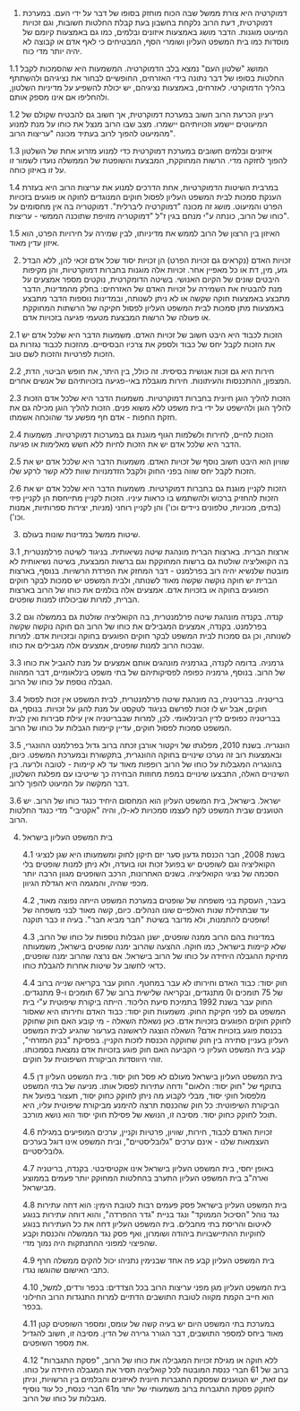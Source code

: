1. דמוקרטיה היא צורת ממשל שבה הכוח מוחזק בסופו של דבר על ידי העם. במערכת דמוקרטית, דעת הרוב נלקחת בחשבון בעת קבלת החלטות חשובות, וגם זכויות המיעוט מוגנות. הדבר מושג באמצעות איזונים ובלמים, כמו גם באמצעות קיומם של מוסדות כמו בית המשפט העליון ושומרי הסף, המבטיחים כי לאף אדם או קבוצה לא יהיה יותר מדי כוח.

  1.1 המושג "שלטון העם" נמצא בלב הדמוקרטיה. המשמעות היא שהסמכות לקבל החלטות בסופו של דבר נתונה בידי האזרחים, החופשיים לבחור את נציגיהם ולהשתתף בהליך הדמוקרטי. לאזרחים, באמצעות נציגיהם, יש יכולת להשפיע על מדיניות השלטון, ולהחליפו אם אינו מספק אותם.
  
  1.2 רעיון הכרעת הרוב חשוב במערכת דמוקרטית, אך חשוב גם להבטיח שקולם של המיעוטים יישמע וזכויותיהם יישמרו. מצב שבו הרוב מנצל את כוחו על מנת למנוע מהמיעוט להפוך לרוב בעתיד מכונה "עריצות הרוב".
  
  1.3 איזונים ובלמים חשובים במערכת דמוקרטית כדי למנוע מזרוע אחת של השלטון להפוך לחזקה מדי. הרשות המחוקקת, המבצעת והשופטת של הממשלה נועדו לשמור זו על זו באיזון כוחה.
  
  1.4 במרבית השיטות הדמוקרטיות, אחת הדרכים למנוע את עריצות הרוב היא בעזרת הענקת סמכות לבית המשפט העליון לפסול חוקים המנוגדים לחוקה או פוגעים בזכויות הפרט והמיעוט. מושג זה מכונה "דמוקרטיה ליברלית". דמוקטריה בה אין מחסומים על כוחו של הרוב, כונתה ע"י מנחם בגין ז"ל "דמוקטריה מזויפת שתוכנה הממשי - עריצות".
  
  1.5 האיזון בין הרצון של הרוב לממש את מדיניותו, לבין שמירה על חירויות הפרט, הוא איזון עדין מאוד.
  
2. זכויות האדם (נקראים גם זכויות הפרט) הן זכויות יסוד שכל אדם זכאי להן, ללא הבדל גזע, מין, דת או כל מאפיין אחר. זכויות אלה מוגנות בחברות דמוקרטיות, והן מקיפות היבטים שונים של הקיום האנושי. בשיטה הדומקרטית, נוקטים מספר אמצעים על מנת להבטיח את השמירה על זכויות האדם של האזרחים: בחלק מהמדינות, הדבר מתבצע באמצעות חוקה שקשה או לא ניתן לשנותה, ובמדינות נוספות הדבר מתבצע באמצעות מתן סמכות לבית המשפט העליון לפסול חקיקה של הרשתות המחוקקת או פעולה של הרשות המבצעת מטעמי פגיעה בזכויות אדם.

  2.1 הזכות לכבוד היא היבט חשוב של זכויות האדם. משמעות הדבר היא שלכל אדם יש את הזכות לקבל יחס של כבוד ולספק את צרכיו הבסיסיים. מהזכות לכבוד נגזרות גם הזכות לפרטיות והזכות לשם טוב.
  
  2.2 חירות היא גם זכות אנושית בסיסית. זה כולל, בין היתר, את חופש הביטוי, הדת, המצפון, ההתכנסות והעיתונות. חירות מוגבלת באי-פגיעה בזכויותיהם של אנשים אחרים.
  
  2.3 הזכות להליך הוגן חיונית בחברות דמוקרטיות. משמעות הדבר היא שלכל אדם הזכות להליך הוגן ולהישפט על ידי בית משפט ללא משוא פנים. הזכות להליך הוגן מכילה גם את חזקת החפות - אדם חף מפשע עד שהוכחה אשמתו.
  
  2.4 הזכות לחיים, לחירות ולשלמות הגוף מוגנת גם במערכות דמוקרטיות. משמעות הדבר היא שלכל אדם יש את הזכות לחיות ללא חשש מאלימות או פגיעה.
  
  2.5 שוויון הוא היבט חשוב נוסף של זכויות האדם. משמעות הדבר היא שלכל אדם יש את הזכות לקבל יחס שווה בפני החוק ולקבל הזדמנויות שוות ללא קשר לרקע שלו.
  
  2.6 הזכות לקניין מוגנת גם בחברות דמוקרטיות. משמעות הדבר היא שלכל אדם יש את הזכות להחזיק ברכוש ולהשתמש בו כראות עיניו. הזכות לקניין מתייחסת הן לקניין פיזי (בתים, מכוניות, טלפונים ניידים וכו') והן לקניין רוחני (מניות, יצירות ספרותיות, אמנות וכו').
  
 3. שיטות ממשל במדינות שונות בעולם.
 
 3.1 ארצות הברית. בארצות הברית מונהגת שיטה נשיאותית. בניגוד לשיטה פרלמנטרית, בה הקואליציה שולטת גם ברשות המחוקקת וגם ברשות המבצעת, בשיטה נשיאותית לא מובטח שלנשיא יהיה רוב בפרלמנט - דבר המחזק את הפרדת הרשויות. בנוסף, בארצות הברית יש חוקה נוקשה שקשה מאוד לשנותה, ולבית המשפט יש סמכות לבקר חוקים הפוגעים בחוקה או בזכויות אדם. אמצעים אלה בולמים את כוחו של הרוב בארצות הברית, למרות שביכולתו למנות שופטים.
 
 3.2 קנדה. בקנדה מונהגת שיטה פרלמנטרית, בה הקואליציה שולטת גם בממשלה וגם בפרלמנט. בקנדה, אמצעים המגבילים את כוחו של הרוב הם חוקה נוקשה שקשה לשנותה, וכן גם סמכות לבית המשפט לבקר חוקים הפוגעים בחוקה ובזכויות אדם. למרות שבכוח הרוב למנות שופטים, אמצעים אלה מגבילים את כוחו.
 
 3.3 גרמניה. בדומה לקנדה, בגרמניה מונהגים אותם אמצעים על מנת להגביל את כוחו של הרוב. בנוסף, גרמניה כפופה לפסיקותיהם של בתי משפט בינלאומיים, דבר המהווה הגבלה נוספת על כוחו של הרוב.  
  
  3.4 בריטניה. בבריטניה, בה מונהגת שיטה פרלמנטרית, לבית המשפט אין זכות לפסול חוקים, אבל יש לו זכות לפרשם בניגוד לטקסט על מנת להגן על זכויות. בנוסף, גם בבריטניה כפופים לדין הבינלאומי. לכן, למרות שבבריטניה אין עילת סבירות ואין לבית המשפט סמכות לפסול חוקים, עדיין קיימות הגבלות על כוחו של הרוב.    
   
   3.5 הונגריה. בשנת 2010, מפלגתו של ויקטור אורבן זכתה ברוב גדול בפרלמנט ההונגרי, ובאמצעות רוב זה נערכו שינויים בחוקה ההונגרית, בתקשורת ובמערכת המשפט. כיום, בהונגריה המגבלות על כוחו של הרוב רופפות מאוד עד לא קיימות - לטובה ולרעה. בין השינויים האלה, התבצעו שינויים במפת מחוזות הבחירה כך שייטיבו עם מפלגת השלטון, דבר המקשה על המיעוט להפוך לרוב.      
 
   3.6 ישראל. בישראל, בית המשפט העליון הוא המחסום היחיד כנגד כוחו של הרוב. יש הטוענים שבית המשפט לקח לעצמו סמכויות לא-לו, והיה "אקטיבי" מדי כנגד החלטות הרוב.

4. בית המשפט העליון בישראל

    4.1 בשנת 2008, חבר הכנסת גדעון סער יזם תיקון לחוק ומשמעותו היא שגן לנציגי הקואליציה וגם לשופטים יש בפועל זכות וטו בועדה, ולא ניתן למנות שופטים בלי הסכמה של נציגי הקואליציה. בשנים האחרונות, הרכב השופטים מגוון הרבה יותר מכפי שהיה, והמגמה היא הגדלת הגיוון.
   
    4.2 בעבר, העסקת בני משפחה של שופטים במערכת המשפט הייתה נפוצה מאוד, עד שבתחילת שנות האלפיים שונו הנהלים. כיום, קשה מאוד לבני משפחה של שופטים להתמנות, ולא מדובר בשיטת "חבר מביא חבר". בעיה זו כבר תוקנה!
   
    4.3 במדינות בהם הרוב ממנה שופטים, ישנן הגבלות נוספות על כוחו של הרוב, שלא קיימות בישראל, כמו חוקה. ההצעה שהרוב ימנה שופטים בישראל, משמעותה מחיקת ההגבלה היחידה על כוחו של הרוב בישראל. אם נרצה שהרוב ימנה שופטים, כדאי לחשוב על שיטות אחרות להגבלת כוחו.
     
    4.4 חוק יסוד: כבוד האדם וחירותו לא עבר במחטף. החוק עבר בקריאה שנייה ברוב של 75 תומכים ו0 מתנגדים, ובקריאה שלישית ברוב של 67 תומכים ו-9 מתנגדים. החוק עבר בשנת 1992 בתמיכת סיעת הליכוד. הייתה ביקורת שיפוטית ע"י בית המשפט גם לפני חקיקת החוק. משמעות חוק יסוד: כבוד האדם וחירותו היא שאסור לחוקק חוקים הפוגעים בזכויות אדם. כאן נשאלת השאלה - מי קובע האם חוק שחוקק בכנסת פוגע בזכויות אדם? השאלה הוצגה לראשונה בערעור שהגיע לבית המשפט העליון בעניין סתירה בין חוק שחוקקה הכנסת לזכות הקניין. בפסיקת "בנק המזרחי", קבע בית המשפט העליון כי הקביעה האם חוק פוגע בזכויות אדם נמצאת בסמכותו. זוהי היווסדות הביקורת השיפוטית על חוקים.
     
    4.5 בית המשפט העליון בישראל מעולם לא פסל חוק יסוד. בית המשפט העליון דן בתוקף של "חוק יסוד: הלאום" ודחה עתירות לפסול אותו. מניעה של בתי המשפט מלפסול חוקי יסוד, מבלי לקבוע מה ניתן לחוקק כחוק יסוד, תעצור בפועל את הביקורת השיפוטית: כל חוק שהכנסת תרצה להימנע מביקורת שיפוטית עליו, היא תוכל לחוקק כחוק יסוד. מסיבה זו, הנושא של פסילת חוקי יסוד הוא נושא מורכב.
     
    4.6 זכויות האדם לכבוד, חירות, שוויון, פרטיות וקניין, ערכים המופיעים במגילת העצמאות שלנו - אינם ערכים "גלובליסטיים", ובית המשפט אינו דוגל בערכים גלובליסטיים.
     
    4.7 באופן יחסי, בית המשפט העליון בישראל אינו אקטיסיבטי. בקנדה, בריטניה וארה"ב בית המשפט העליון התערב בהחלטות המחוקק יותר פעמים בממוצע מבישראל.
     
    4.8 בית המשפט העליון בישראל פסק פעמים רבות לטובת הימין: הוא דחה עתירות נגד נוהל "הסיכול הממוקד" ונגד בניית "גדר ההפרדה", והוא דוחה עתירות בנוגע לאיטום והריסת בתי מחבלים. בית המשפט העליון דחה את כל העתירות בנוגע לחוקיות ההתיישבויות ביהודה ושומרון, ואף פסק נגד הממשלה והכנסת וקבע שהפיצוי למפוני ההתנתקות היה נמוך מדי.
     
    4.9 בית המשפט העליון קבע פה אחד שבנימין נתניהו יכול להקים ממשלה חרף כתבי האישום שהוגשו נגדו.
     
    4.10 בית המשפט העליון מגן מפני עריצות הרוב בכל הצדדים: בכפר ורדים, למשל, הוא חייב הקמת מקווה לטובת התושבים הדתיים למרות התנגדות הרוב החילוני בכפר.
        
    4.11 במערכת בתי המשפט היום יש בעיה קשה של עומס, ומספר השופטים קטן מאוד ביחס למספר התושבים, דבר הגורר גרירה של הדין. מסיבה זו, חשוב להגדיל את מספר השופטים.

    4.12 ללא חוקה או מגילת זכויות המגבילה את כוחו של הרוב, "פסקת התגברות" ברוב של 61 חברי כנסת המובטח לכל קואליציה תסיר את המגבלה היחידה על כוחו. עם זאת, יש הטוענים שפסקת התגברות חיונית לאיזונים והבלמים בין הרשויות, וניתן לחוקק פסקת התגברות ברוב משמעותי של יותר מ61 חברי כנסת, כל עוד נוסיף מגבלות על כוחו של הרוב.
